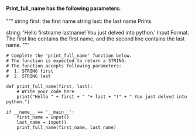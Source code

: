 #### Print_full_name has the following parameters:
"""
string first: the first name
string last: the last name
Prints

string: 'Hello  firstname lastname! You just delved into python.'
Input Format. The first line contains the first name, and the second line contains the last name.
"""


```
# Complete the 'print_full_name' function below.
# The function is expected to return a STRING.
# The function accepts following parameters:
#  1. STRING first
#  2. STRING last

def print_full_name(first, last):
    # Write your code here
    print("Hello " + first + " "+ last + "!" + " You just delved into python.")
    
if __name__ == '__main__':
    first_name = input()
    last_name = input()
    print_full_name(first_name, last_name)

```
